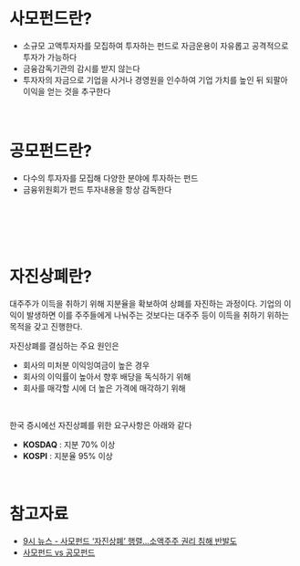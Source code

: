 # 사모펀드란? 
- 소규모 고액투자자를 모집하여 투자하는 펀드로 자금운용이 자유롭고 공격적으로 투자가 가능하다
- 금융감독기관의 감시를 받지 않는다
- 투자자의 자금으로 기업을 사거나 경영원을 인수하여 기업 가치를 높인 뒤 되팔아 이익을 얻는 것을 추구한다
</br></br></br>

# 공모펀드란?
- 다수의 투자자를 모집해 다양한 분야에 투자하는 펀드
- 금융위원회가 펀드 투자내용을 항상 감독한다

</br></br></br></br>

# 자진상폐란?
대주주가 이득을 취하기 위해 지분율을 확보하여 상폐를 자진하는 과정이다. 
기업의 이익이 발생하면 이를 주주들에게 나눠주는 것보다는 대주주 등이 이득을 취하기 위하는 목적을 갖고 진행한다.

자진상폐를 결심하는 주요 원인은
 - 회사의 미처분 이익잉여금이 높은 경우
 - 회사의 이익률이 높아서 향후 배당을 독식하기 위해
 - 회사를 매각할 시에 더 높은 가격에 매각하기 위해



</br>





한국 증시에선 자진상폐를 위한 요구사항은 아래와 같다
- **KOSDAQ** : 지분 70% 이상
- **KOSPI** : 지분율 95% 이상
</br>







# 참고자료
- [9시 뉴스 - 사모펀드 ‘자진상폐’ 행렬…소액주주 권리 침해 반발도](https://www.youtube.com/watch?v=7iX0QwWj-GY)
- [사모펀드 vs 공모펀드](https://www.youtube.com/watch?v=-E36zAEPdlo&t=154s)
